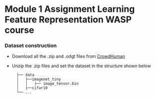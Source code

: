 # Module 1 Assignment Learning Feature Representation WASP course 

### Dataset construction

- Download all the .zip and .odgt files from [CrowdHuman](https://www.crowdhuman.org/) 
- Unzip the .zip files and set the dataset in the structure shown below

        ├── data
        │   ├──imagenet_tiny
        │   │   ├── image_tensor.bin        
        │   ├──cifar10
        └── ...
